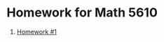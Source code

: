 # Homework for Math 5610

1. [Homework #1](https://LexiWhiting.github.io/math5610/homework/homework1)
